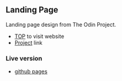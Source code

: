 ## Landing Page

Landing page design from The Odin Project.

- [TOP](https://www.theodinproject.com/) to visit website
- [Project](https://www.theodinproject.com/lessons/foundations-landing-page) link

### Live version

- [github pages](https://lukaszgromadzki.github.io/landing-page/)
